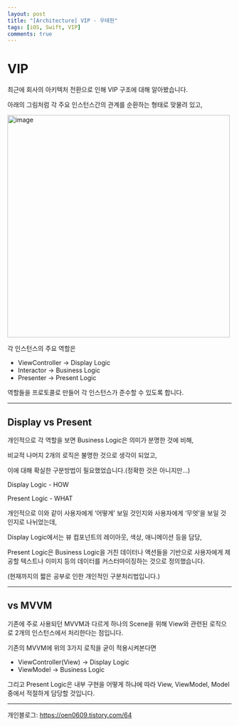 ```yaml
---
layout: post
title: "[Architecture] VIP - 우태헌"
tags: [iOS, Swift, VIP]
comments: true
---
```


# VIP

최근에 회사의 아키텍처 전환으로 인해 VIP 구조에 대해 알아봤습니다.

아래의 그림처럼 각 주요 인스턴스간의 관계를 순환하는 형태로 맞물려 있고,

<img width="500" alt="image" src="https://github.com/iO3S/io3s.github.io/blob/master/images/vip-simple.png">

각 인스턴스의 주요 역할은

- ViewController → Display Logic
- Interactor → Business Logic
- Presenter → Present Logic

역할들을 프로토콜로 만들어 각 인스턴스가 준수할 수 있도록 합니다.

---

## Display vs Present

개인적으로 각 역할을 보면 Business Logic은 의미가 분명한 것에 비해, 

비교적 나머지 2개의 로직은 불명한 것으로 생각이 되었고, 

이에 대해 확실한 구분방법이 필요했었습니다.(정확한 것은 아니지만...)

Display Logic - HOW

Present Logic - WHAT

개인적으로 이와 같이 사용자에게 ‘어떻게’ 보일 것인지와 사용자에게 ‘무엇’을 보일 것인지로 나뉘었는데, 

Display Logic에서는 뷰 컴포넌트의 레이아웃, 색상, 애니메이션 등을 담당, 

Present Logic은 Business Logic을 거친 데이터나 액션들을 기반으로 사용자에게 제공할 텍스트나 이미지 등의 데이터를 커스터마이징하는 것으로 정의했습니다.

(현재까지의 짧은 공부로 인한 개인적인 구분처리법입니다.)

---

## vs MVVM

기존에 주로 사용되던 MVVM과 다르게 하나의 Scene을 위해 View와 관련된 로직으로 2개의 인스턴스에서 처리한다는 점입니다.

기존의 MVVM에 위의 3가지 로직을 굳이 적용시켜본다면

- ViewController(View) → Display Logic
- ViewModel → Business Logic

그리고 Present Logic은 내부 구현을 어떻게 하냐에 따라 View, ViewModel, Model 중에서 적절하게 담당할 것입니다.

---

개인블로그: https://oen0609.tistory.com/64


